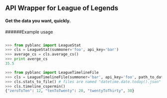 ## API Wrapper for League of Legends
#### Get the data you want, quickly.

######Example usage
```python

>>> from pyblanc import LeagueStat
>>> cls = LeagueStat(summoner='foo', api_key='bar')
>>> average_cs = cls.average_cs()
>>> print averge_cs
35.5 

>>> from pyblanc import LeagueTimelineFile
>>> cls = LeagueTimelineFile(summoner='bar', api_key='foo', path_to_data="path_str")
>>> cls.stats_to_file() # files are named "datetime.date.today().json"
>>> cls.timeline_cspermin() 
{"zeroToTen": 12, "tenToTwenty": 20, "twentyToThirty", 30}
```